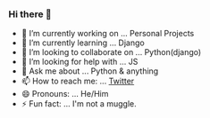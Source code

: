 ### Hi there 👋




- 🔭 I’m currently working on ... Personal Projects
- 🌱 I’m currently learning ... Django
- 👯 I’m looking to collaborate on ... Python(django)
- 🤔 I’m looking for help with ... JS
- 💬 Ask me about ... Python & anything
- 📫 How to reach me: ... [Twitter](https://twitter.com/7firebolt)
- 😄 Pronouns: ... He/Him
- ⚡ Fun fact: ... I'm not a muggle.

